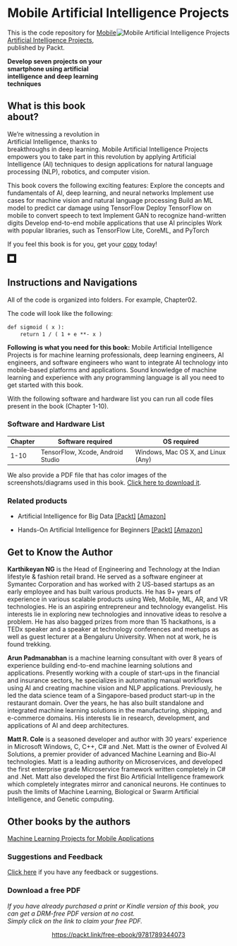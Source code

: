 # Mobile Artificial Intelligence Projects

<a href="https://www.packtpub.com/big-data-and-business-intelligence/mobile-artificial-intelligence-projects?utm_source=github&utm_medium=repository&utm_campaign=9781789344073 "><img src="https://d1ldz4te4covpm.cloudfront.net/sites/default/files/imagecache/ppv4_main_book_cover/B10944_0.png" alt="Mobile Artificial Intelligence Projects" height="256px" align="right"></a>

This is the code repository for [Mobile Artificial Intelligence Projects](https://www.packtpub.com/big-data-and-business-intelligence/mobile-artificial-intelligence-projects?utm_source=github&utm_medium=repository&utm_campaign=9781789344073 ), published by Packt.

**Develop seven projects on your smartphone using artificial intelligence and deep learning techniques**

## What is this book about?
<span class="sugar_field" id="description">We’re witnessing a revolution in Artificial Intelligence, thanks to breakthroughs in deep learning. Mobile Artificial Intelligence Projects empowers you to take part in this revolution by applying Artificial Intelligence (AI) techniques to design applications for natural language processing (NLP), robotics, and computer vision.</span>

This book covers the following exciting features:
Explore the concepts and fundamentals of AI, deep learning, and neural networks 
Implement use cases for machine vision and natural language processing 
Build an ML model to predict car damage using TensorFlow 
Deploy TensorFlow on mobile to convert speech to text 
Implement GAN to recognize hand-written digits 
Develop end-to-end mobile applications that use AI principles 
Work with popular libraries, such as TensorFlow Lite, CoreML, and PyTorch 

If you feel this book is for you, get your [copy](https://www.amazon.com/dp/1789344077) today!

<a href="https://www.packtpub.com/?utm_source=github&utm_medium=banner&utm_campaign=GitHubBanner"><img src="https://raw.githubusercontent.com/PacktPublishing/GitHub/master/GitHub.png" 
alt="https://www.packtpub.com/" border="5" /></a>

## Instructions and Navigations
All of the code is organized into folders. For example, Chapter02.

The code will look like the following:
```
def sigmoid ( x ):    
    return 1 / ( 1 + e **- x )
```

**Following is what you need for this book:**
Mobile Artificial Intelligence Projects is for machine learning professionals, deep learning engineers, AI engineers, and software engineers who want to integrate AI technology into mobile-based platforms and applications. Sound knowledge of machine learning and experience with any programming language is all you need to get started with this book.

With the following software and hardware list you can run all code files present in the book (Chapter 1-10).
### Software and Hardware List
| Chapter | Software required | OS required |
| -------- | ------------------------------------ | ----------------------------------- |
| 1-10 | TensorFlow, Xcode, Android Studio | Windows, Mac OS X, and Linux (Any) |


We also provide a PDF file that has color images of the screenshots/diagrams used in this book. [Click here to download it](https://www.packtpub.com/sites/default/files/downloads/9781789344073_ColorImages.pdf).

### Related products
* Artificial Intelligence for Big Data [[Packt]](https://www.packtpub.com/big-data-and-business-intelligence/artificial-intelligence-big-data?utm_source=github&utm_medium=repository&utm_campaign=9781788472173 ) [[Amazon]](https://www.amazon.com/dp/B078PNMBKW)

* Hands-On Artificial Intelligence for Beginners [[Packt]](https://www.packtpub.com/big-data-and-business-intelligence/hands-artificial-intelligence-beginners?utm_source=github&utm_medium=repository&utm_campaign=9781788991063 ) [[Amazon]](https://www.amazon.com/dp/1788991060)


## Get to Know the Author
**Karthikeyan NG** is the Head of Engineering and Technology at the Indian lifestyle & fashion retail brand. He served as a software engineer at Symantec Corporation and has worked with 2 US-based startups as an early employee and has built various products. He has 9+ years of experience in various scalable products using Web, Mobile, ML, AR, and VR technologies. He is an aspiring entrepreneur and technology evangelist. His interests lie in exploring new technologies and innovative ideas to resolve a problem. He has also bagged prizes from more than 15 hackathons, is a TEDx speaker and a speaker at technology conferences and meetups as well as guest lecturer at a Bengaluru University. When not at work, he is found trekking.

**Arun Padmanabhan** is a machine learning consultant with over 8 years of experience building end-to-end machine learning solutions and applications. Presently working with a couple of start-ups in the financial and insurance sectors, he specializes in automating manual workflows using AI and creating machine vision and NLP applications. Previously, he led the data science team of a Singapore-based product start-up in the restaurant domain. Over the years, he has also built standalone and integrated machine learning solutions in the manufacturing, shipping, and e-commerce domains. His interests lie in research, development, and applications of AI and deep architectures.

**Matt R. Cole** is a seasoned developer and author with 30 years' experience in Microsoft Windows, C, C++, C# and .Net. Matt is the owner of Evolved AI Solutions, a premier provider of advanced Machine Learning and Bio-AI technologies. Matt is a leading authority on Microservices, and developed the first enterprise grade Microservice framework written completely in C# and .Net. Matt also developed the first Bio Artificial Intelligence framework which completely integrates mirror and canonical neurons. He continues to push the limits of Machine Learning, Biological or Swarm Artificial Intelligence, and Genetic computing.



## Other books by the authors
[Machine Learning Projects for Mobile Applications](https://www.packtpub.com/big-data-and-business-intelligence/machine-learning-projects-mobile-applications?utm_source=github&utm_medium=repository&utm_campaign=9781788994590 )



### Suggestions and Feedback
[Click here](https://docs.google.com/forms/d/e/1FAIpQLSdy7dATC6QmEL81FIUuymZ0Wy9vH1jHkvpY57OiMeKGqib_Ow/viewform) if you have any feedback or suggestions.


### Download a free PDF

 <i>If you have already purchased a print or Kindle version of this book, you can get a DRM-free PDF version at no cost.<br>Simply click on the link to claim your free PDF.</i>
<p align="center"> <a href="https://packt.link/free-ebook/9781789344073">https://packt.link/free-ebook/9781789344073 </a> </p>